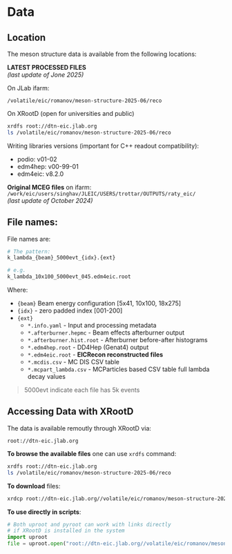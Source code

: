 # Data

## Location

The meson structure data is available from the following locations:

**LATEST PROCESSED FILES**  
*(last update of Jone 2025)*

On JLab ifarm:  

```
/volatile/eic/romanov/meson-structure-2025-06/reco
```

On XRootD (open for universities and public)

```bash
xrdfs root://dtn-eic.jlab.org
ls /volatile/eic/romanov/meson-structure-2025-06/reco
```

Writing libraries versions (important for C++ readout compatibility):
- podio: v01-02
- edm4hep: v00-99-01
- edm4eic: v8.2.0

**Original MCEG files** on ifarm:  
`/work/eic/users/singhav/JLEIC/USERS/trottar/OUTPUTS/raty_eic/`  
*(last update of October 2024)*


## File names: 


File names are: 

```bash
# The pattern:
k_lambda_{beam}_5000evt_{idx}.{ext}

# e.g.
k_lambda_10x100_5000evt_045.edm4eic.root
```

Where:

- `{beam}` Beam energy configuration [5x41, 10x100, 18x275]
- `{idx}` - zero padded index [001-200]
- `{ext}`
  - `*.info.yaml` - Input and processing metadata
  - `*.afterburner.hepmc` - Beam effects afterburner output 
  - `*.afterburner.hist.root` - Afterburner before-after histograms 
  - `*.edm4hep.root` - DD4Hep (Genat4) output
  - `*.edm4eic.root` - **EICRecon reconstructed files**
  - `*.mcdis.csv` - MC DIS CSV table
  - `*.mcpart_lambda.csv` - MCParticles based CSV table full lambda decay values

> 5000evt indicate each file has 5k events

## Accessing Data with XRootD

The data is available remoutly through XRootD via:  

```
root://dtn-eic.jlab.org
```

**To browse the available files** one can use `xrdfs` command:

```bash
xrdfs root://dtn-eic.jlab.org
ls /volatile/eic/romanov/meson-structure-2025-06/reco
```

**To download** files: 

```bash
xrdcp root://dtn-eic.jlab.org//volatile/eic/romanov/meson-structure-2025-06/reco/k_lambda_5x41_5000evt_200.edm4eic.root ./
```

**To use directly in scripts**:

```python
# Both uproot and pyroot can work with links directly 
# if XRootD is installed in the system
import uproot
file = uproot.open("root://dtn-eic.jlab.org//volatile/eic/romanov/meson-structure-2025-06/reco/k_lambda_5x41_5000evt_200.edm4eic.root")
```
